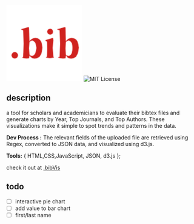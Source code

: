 
![Logo](src/Logo.png) ![MIT License](https://img.shields.io/badge/License-MIT-green.svg)

## description
a tool for scholars and academicians to evaluate their bibtex files and generate charts by Year, Top Journals, and Top Authors. These visualizations make it simple to spot trends and patterns in the data.

**Dev Process :**
The relevant fields of the uploaded file are retrieved using Regex, converted to JSON data, and visualized using d3.js.

**Tools:** {
HTML,CSS,JavaScript,
JSON,
d3.js
};

check it out at [.bibVis](https://ithar14.github.io/bibVis/)
## todo

- [ ] interactive pie chart
- [ ] add value to bar chart
- [ ] first/last name
